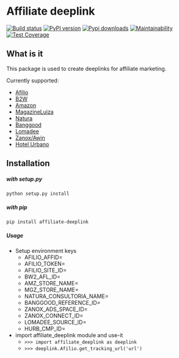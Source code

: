# Affiliate deeplink

[![Build status](https://circleci.com/gh/marcelomaia/AffiliateDeeplink.svg?style=svg)](https://app.circleci.com/pipelines/github/marcelomaia/AffiliateDeeplink)
[![PyPI version](https://badge.fury.io/py/affiliate-deeplink.svg)](https://badge.fury.io/py/affiliate-deeplink)
[![Pypi downloads](https://img.shields.io/pypi/dm/affiliate-deeplink.svg)](https://img.shields.io/pypi/dm/affiliate-deeplink.svg)
[![Maintainability](https://api.codeclimate.com/v1/badges/f9a4f9157b86608f527c/maintainability)](https://codeclimate.com/github/marcelomaia/AffiliateDeeplink/maintainability)
[![Test Coverage](https://api.codeclimate.com/v1/badges/f9a4f9157b86608f527c/test_coverage)](https://codeclimate.com/github/marcelomaia/AffiliateDeeplink/test_coverage)

## What is it

This package is used to create deeplinks for affiliate marketing.

Currently supported:

* [Afilio](http://afilio.com.br/)
* [B2W](https://secure.afiliados.com.br/)
* [Amazon](https://associados.amazon.com.br/)
* [MagazineLuiza](https://www.magazinevoce.com.br/)
* [Natura](https://natura.com.br)
* [Banggood](https://www.banggood.com)
* [Lomadee](https://www.lomadee.com/)
* [Zanox/Awin](https://marketplace.zanox.com/)
* [Hotel Urbano](https://www.clubehu.com.br/)

## Installation

##### with setup.py

`python setup.py install`

##### with pip

`pip install affiliate-deeplink`

##### Usage

* Setup environment keys
  * AFILIO_AFFID=
  * AFILIO_TOKEN=
  * AFILIO_SITE_ID=
  * BW2_AFL_ID=
  * AMZ_STORE_NAME=
  * MGZ_STORE_NAME=
  * NATURA_CONSULTORIA_NAME=
  * BANGGOOD_REFERENCE_ID=
  * ZANOX_ADS_SPACE_ID=
  * ZANOX_CONNECT_ID=
  * LOMADEE_SOURCE_ID=
  * HURB_CMP_ID=
* import affiliate_deeplink module and use-it
  * `>>> import affiliate_deeplink as deeplink`
  * `>>> deeplink.Afilio.get_tracking_url('url')`

